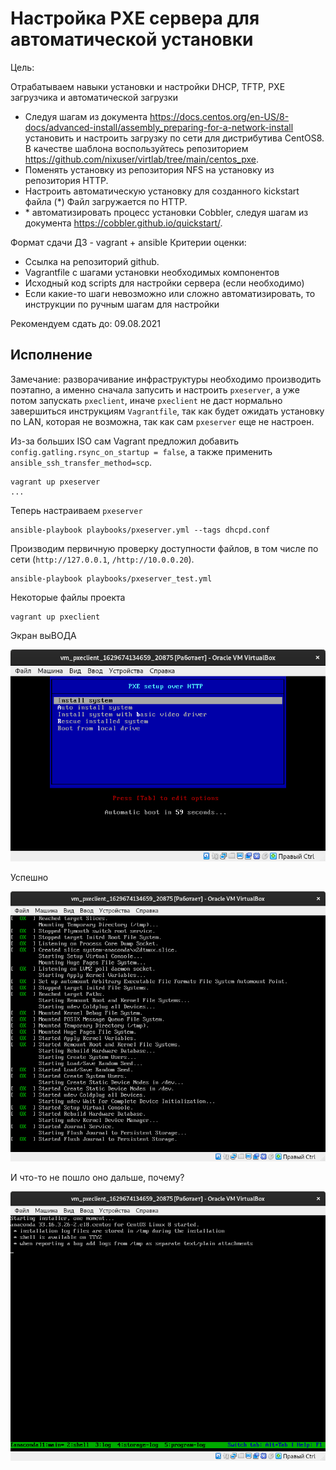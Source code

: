# Настройка PXE сервера для автоматической установки

Цель:

Отрабатываем навыки установки и настройки DHCP, TFTP, PXE загрузчика и автоматической загрузки

* Следуя шагам из документа https://docs.centos.org/en-US/8-docs/advanced-install/assembly_preparing-for-a-network-install установить и настроить загрузку по сети для дистрибутива CentOS8. В качестве шаблона воспользуйтесь репозиторием https://github.com/nixuser/virtlab/tree/main/centos_pxe.
* Поменять установку из репозитория NFS на установку из репозитория HTTP.
* Настроить автоматическую установку для созданного kickstart файла (*) Файл загружается по HTTP.
* \* автоматизировать процесс установки Cobbler, cледуя шагам из документа https://cobbler.github.io/quickstart/.

Формат сдачи ДЗ - vagrant + ansible
Критерии оценки:

* Ссылка на репозиторий github.
* Vagrantfile с шагами установки необходимых компонентов
* Исходный код scripts для настройки сервера (если необходимо)
* Если какие-то шаги невозможно или сложно автоматизировать, то инструкции по ручным шагам для настройки

Рекомендуем сдать до: 09.08.2021

##  Исполнение

Замечание: разворачивание инфраструктуры необходимо производить поэтапно, а именно сначала запусить и настроить `pxeserver`, а уже потом запускать `pxeclient`, иначе `pxeclient` не даст нормально завершиться инструкциям `Vagrantfile`, так как будет ожидать установку по LAN, которая не возможна, так как сам `pxeserver` еще не настроен.

[template]:[Vagrantfile](./027_tobe/vm/Vagrantfile)

Из-за больших ISO сам Vagrant предложил добавить `config.gatling.rsync_on_startup = false`, а также применить `ansible_ssh_transfer_method=scp`.

```shell
vagrant up pxeserver
...
```

Теперь настраиваем `pxeserver`

```shell
ansible-playbook playbooks/pxeserver.yml --tags dhcpd.conf
```

[template]:[лог](./027_tobe/files/ansible-pxeserver.txt)

Производим первичную проверку доступности файлов, в том числе по сети (`http://127.0.0.1`, `/http://10.0.0.20`).

```shell
ansible-playbook playbooks/pxeserver_test.yml
```

[template]:[лог](./027_tobe/files/ansible-pxeserver_test.txt)

Некоторые файлы проекта

[template]:[dhcpd.conf](./027_tobe/ansible/roles/pxeserver/files/etc/dhcp/dhcpd.conf)

[template]:[ks.cfg](./027_tobe/ansible/roles/pxeserver/files/home/vagrant/cfg/ks.cfg)

[template]:[pxelinux.cfg/default](./027_tobe/ansible/roles/pxeserver/files/var/lib/tftpboot/pxelinux/pxelinux.cfg/default)

```shell
vagrant up pxeclient
```

Экран выВОДА

![](./027_tobe/files/001.png)

Успешно 

![](./027_tobe/files/002.png)

И что-то не пошло оно дальше, почему? 

![](./027_tobe/files/003.png)
